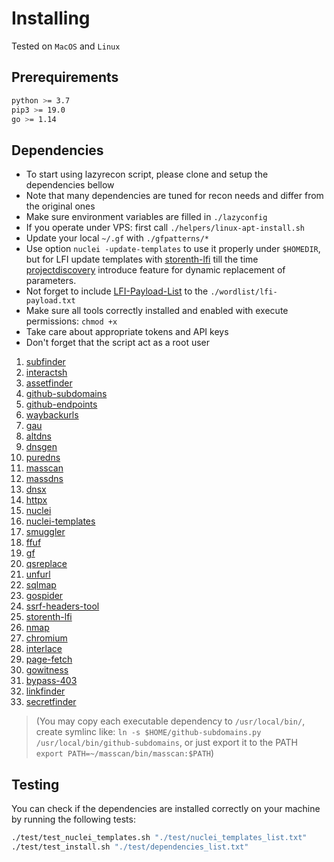 # Installing
Tested on `MacOS` and `Linux`

## Prerequirements
```bash
python >= 3.7
pip3 >= 19.0
go >= 1.14
```

## Dependencies
- To start using lazyrecon script, please clone and setup the dependencies bellow
- Note that many dependencies are tuned for recon needs and differ from the original ones
- Make sure environment variables are filled in `./lazyconfig`
- If you operate under VPS: first call `./helpers/linux-apt-install.sh`
- Update your local `~/.gf` with `./gfpatterns/*`
- Use option `nuclei -update-templates` to use it properly under `$HOMEDIR`, but for LFI update templates with [storenth-lfi](https://github.com/storenth/nuclei-templates/blob/master/vulnerabilities/other/storenth-lfi.yaml) till the time [projectdiscovery](https://github.com/projectdiscovery) introduce feature for dynamic replacement of parameters.
- Not forget to include [LFI-Payload-List](https://github.com/storenth/LFI-Payload-List) to the `./wordlist/lfi-payload.txt`
- Make sure all tools correctly installed and enabled with execute permissions: `chmod +x`
- Take care about appropriate tokens and API keys
- Don't forget that the script act as a root user
1. [subfinder](https://github.com/projectdiscovery/subfinder)
2. [interactsh](https://github.com/projectdiscovery/interactsh)
3. [assetfinder](https://github.com/tomnomnom/assetfinder)
4. [github-subdomains](https://github.com/storenth/github-search/blob/master/github-subdomains.py)
5. [github-endpoints](https://github.com/storenth/github-search/blob/master/github-endpoints.py)
6. [waybackurls](https://github.com/tomnomnom/waybackurls)
7. [gau](https://github.com/lc/gau)
8. [altdns](https://github.com/infosec-au/altdns)
9. [dnsgen](https://github.com/ProjectAnte/dnsgen/)
10. [puredns](github.com/d3mondev/puredns)
11. [masscan](https://github.com/robertdavidgraham/masscan)
11. [massdns](https://github.com/blechschmidt/massdns)
12. [dnsx](https://github.com/projectdiscovery/dnsx)
13. [httpx](https://github.com/projectdiscovery/httpx)
14. [nuclei](https://github.com/projectdiscovery/nuclei)
15. [nuclei-templates](https://github.com/storenth/nuclei-templates)
16. [smuggler](https://github.com/storenth/requestsmuggler)
17. [ffuf](https://github.com/ffuf/ffuf)
18. [gf](https://github.com/tomnomnom/gf)
19. [qsreplace](https://github.com/tomnomnom/qsreplace)
20. [unfurl](https://github.com/tomnomnom/unfurl)
21. [sqlmap](https://github.com/sqlmapproject/sqlmap)
22. [gospider](https://github.com/jaeles-project/gospider)
23. [ssrf-headers-tool](https://github.com/storenth/Bug-Bounty-Toolz/blob/master/ssrf.py)
24. [storenth-lfi](https://github.com/storenth/nuclei-templates/blob/master/vulnerabilities/other/storenth-lfi.yaml)
25. [nmap](https://nmap.org/download.html)
26. [chromium](https://github.com/storenth/chromium-latest-linux.git)
27. [interlace](https://github.com/codingo/Interlace.git)
28. [page-fetch](https://github.com/detectify/page-fetch)
29. [gowitness](https://github.com/sensepost/gowitness)
30. [bypass-403](https://github.com/storenth/bypass-403)
31. [linkfinder](https://github.com/GerbenJavado/LinkFinder.git)
32. [secretfinder](https://github.com/m4ll0k/SecretFinder.git)

> (You may copy each executable dependency to `/usr/local/bin/`, create symlinc like: `ln -s $HOME/github-subdomains.py /usr/local/bin/github-subdomains`, or just export it to the PATH `export PATH=~/masscan/bin/masscan:$PATH`)

## Testing
You can check if the dependencies are installed correctly on your machine by running the following tests:
```bash
./test/test_nuclei_templates.sh "./test/nuclei_templates_list.txt"
./test/test_install.sh "./test/dependencies_list.txt"
```